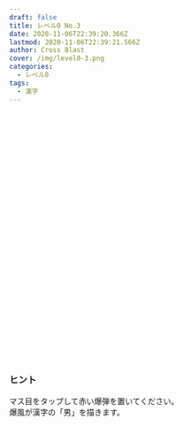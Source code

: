 ```yaml
---
draft: false
title: レベル0 No.3
date: 2020-11-06T22:39:20.366Z
lastmod: 2020-11-06T22:39:21.566Z
author: Cross Blast
cover: /img/level0-3.png
categories:
  - レベル0
tags:
  - 漢字
---
```

<p><iframe style="height: 450px;" src="//fervent-lumiere-0e0ee3.netlify.app/#/blast/level0-3/ja" frameborder="0" scrolling="no" allowfullscreen=""></iframe></p>

### ヒント

マス目をタップして赤い爆弾を置いてください。\
爆風が漢字の「男」を描きます。
